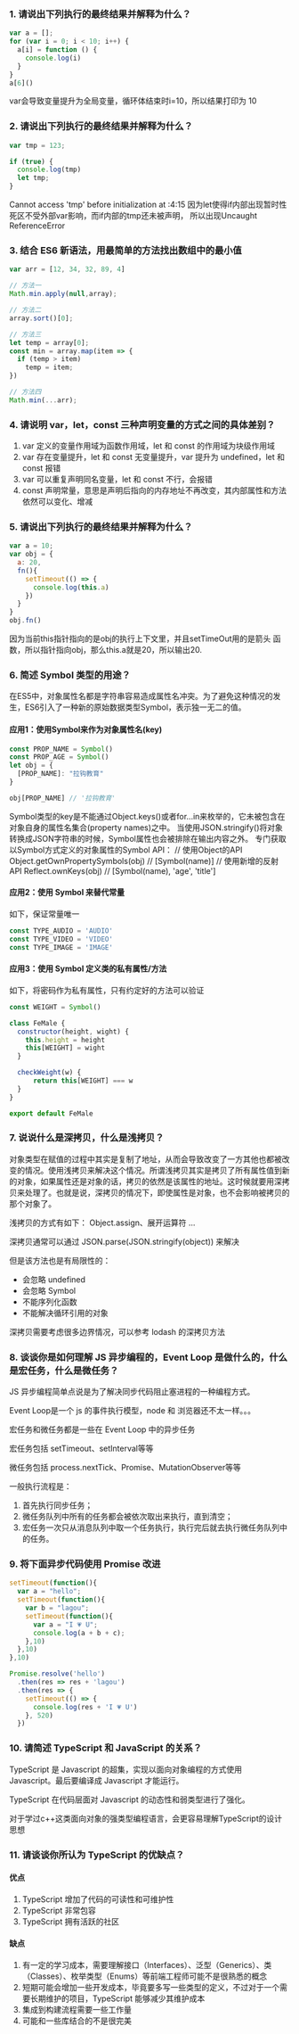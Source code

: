 ### 1. 请说出下列执行的最终结果并解释为什么？
```js
var a = [];
for (var i = 0; i < 10; i++) {
  a[i] = function () {
    console.log(i)
  }
} 
a[6]()
```
var会导致变量提升为全局变量，循环体结束时i=10，所以结果打印为 10

### 2. 请说出下列执行的最终结果并解释为什么？
```js
var tmp = 123;

if (true) {
  console.log(tmp)
  let tmp;
}
```
 Cannot access 'tmp' before initialization at <anonymous>:4:15
 因为let使得if内部出现暂时性死区不受外部var影响，而if内部的tmp还未被声明，
 所以出现Uncaught ReferenceError

### 3. 结合 ES6 新语法，用最简单的方法找出数组中的最小值
```js
var arr = [12, 34, 32, 89, 4]
```
```js
// 方法一
Math.min.apply(null,array);

// 方法二
array.sort()[0];

// 方法三
let temp = array[0]; 
const min = array.map(item => {
  if (temp > item)
    temp = item;
})

// 方法四
Math.min(...arr);
```

### 4. 请说明 var，let，const 三种声明变量的方式之间的具体差别？
1. var 定义的变量作用域为函数作用域，let 和 const 的作用域为块级作用域
2. var 存在变量提升，let 和 const 无变量提升，var 提升为 undefined，let 和 const 报错
3. var 可以重复声明同名变量，let 和 const 不行，会报错
4. const 声明常量，意思是声明后指向的内存地址不再改变，其内部属性和方法依然可以变化、增减

### 5. 请说出下列执行的最终结果并解释为什么？
```js
var a = 10;
var obj = {
  a: 20,
  fn(){
    setTimeout(() => {
      console.log(this.a)
    })
  }
}
obj.fn()
```
因为当前this指针指向的是obj的执行上下文里，并且setTimeOut用的是箭头
函数，所以指针指向obj，那么this.a就是20，所以输出20. 

### 6. 简述 Symbol 类型的用途？
在ES5中，对象属性名都是字符串容易造成属性名冲突。为了避免这种情况的发生，ES6引入了一种新的原始数据类型Symbol，表示独一无二的值。

#### 应用1：使用Symbol来作为对象属性名(key)
```js
const PROP_NAME = Symbol()
const PROP_AGE = Symbol()
let obj = {
  [PROP_NAME]: "拉钩教育"
}

obj[PROP_NAME] // '拉钩教育'
```
Symbol类型的key是不能通过Object.keys()或者for...in来枚举的，它未被包含在对象自身的属性名集合(property names)之中。
当使用JSON.stringify()将对象转换成JSON字符串的时候，Symbol属性也会被排除在输出内容之外。
专门获取以Symbol方式定义的对象属性的Symbol API：
// 使用Object的API
Object.getOwnPropertySymbols(obj) // [Symbol(name)]
// 使用新增的反射API
Reflect.ownKeys(obj) // [Symbol(name), 'age', 'title']
#### 应用2：使用 Symbol 来替代常量
如下，保证常量唯一
```js
const TYPE_AUDIO = 'AUDIO'
const TYPE_VIDEO = 'VIDEO'
const TYPE_IMAGE = 'IMAGE'
```

#### 应用3：使用 Symbol 定义类的私有属性/方法
如下，将密码作为私有属性，只有约定好的方法可以验证
```js
const WEIGHT = Symbol()

class FeMale {
  constructor(height, wight) {
    this.height = height
    this[WEIGHT] = wight
  }

  checkWeight(w) {
      return this[WEIGHT] === w
  }
}

export default FeMale
```

### 7. 说说什么是深拷贝，什么是浅拷贝？
对象类型在赋值的过程中其实是复制了地址，从而会导致改变了一方其他也都被改变的情况。使用浅拷贝来解决这个情况。所谓浅拷贝其实是拷贝了所有属性值到新的对象，如果属性还是对象的话，拷贝的依然是该属性的地址。这时候就要用深拷贝来处理了。也就是说，深拷贝的情况下，即使属性是对象，也不会影响被拷贝的那个对象了。

浅拷贝的方式有如下：
Object.assign、展开运算符 ...

深拷贝通常可以通过 JSON.parse(JSON.stringify(object)) 来解决

但是该方法也是有局限性的：
- 会忽略 undefined
- 会忽略 Symbol
- 不能序列化函数
- 不能解决循环引用的对象

深拷贝需要考虑很多边界情况，可以参考 lodash 的深拷贝方法

### 8. 谈谈你是如何理解 JS 异步编程的，Event Loop 是做什么的，什么是宏任务，什么是微任务？
JS 异步编程简单点说是为了解决同步代码阻止塞进程的一种编程方式。

Event Loop是一个 js 的事件执行模型，node 和 浏览器还不太一样。。。

宏任务和微任务都是一些在 Event Loop 中的异步任务

宏任务包括 setTimeout、setInterval等等

微任务包括 process.nextTick、Promise、MutationObserver等等

一般执行流程是：
1. 首先执行同步任务；
2. 微任务队列中所有的任务都会被依次取出来执行，直到清空；
3. 宏任务一次只从消息队列中取一个任务执行，执行完后就去执行微任务队列中的任务。

### 9. 将下面异步代码使用 Promise 改进
```js
setTimeout(function(){
  var a = "hello";
  setTimeout(function(){
    var b = "lagou";
    setTimeout(function(){
      var a = "I 💗 U";
      console.log(a + b + c);
    },10)
  },10)
},10)
```
```js
Promise.resolve('hello')
  .then(res => res + 'lagou')
  .then(res => {
    setTimeout(() => {
      console.log(res + 'I 💗 U')
    }, 520)
  })
```

### 10. 请简述 TypeScript 和 JavaScript 的关系？
TypeScript 是 Javascript 的超集，实现以面向对象编程的方式使用 Javascript。最后要编译成 Javascript 才能运行。

TypeScript 在代码层面对 Javascript 的动态性和弱类型进行了强化。

对于学过c++这类面向对象的强类型编程语言，会更容易理解TypeScript的设计思想

### 11. 请谈谈你所认为 TypeScript 的优缺点？
#### 优点
1. TypeScript 增加了代码的可读性和可维护性
2. TypeScript 非常包容
3. TypeScript 拥有活跃的社区
#### 缺点
1. 有一定的学习成本，需要理解接口（Interfaces）、泛型（Generics）、类（Classes）、枚举类型（Enums）等前端工程师可能不是很熟悉的概念
2. 短期可能会增加一些开发成本，毕竟要多写一些类型的定义，不过对于一个需要长期维护的项目，TypeScript 能够减少其维护成本
3. 集成到构建流程需要一些工作量
4. 可能和一些库结合的不是很完美


